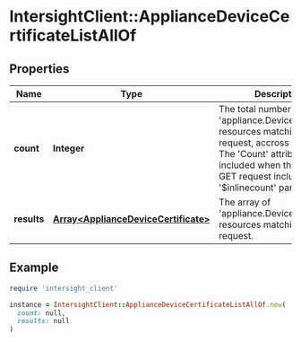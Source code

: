 # IntersightClient::ApplianceDeviceCertificateListAllOf

## Properties

| Name | Type | Description | Notes |
| ---- | ---- | ----------- | ----- |
| **count** | **Integer** | The total number of &#39;appliance.DeviceCertificate&#39; resources matching the request, accross all pages. The &#39;Count&#39; attribute is included when the HTTP GET request includes the &#39;$inlinecount&#39; parameter. | [optional] |
| **results** | [**Array&lt;ApplianceDeviceCertificate&gt;**](ApplianceDeviceCertificate.md) | The array of &#39;appliance.DeviceCertificate&#39; resources matching the request. | [optional] |

## Example

```ruby
require 'intersight_client'

instance = IntersightClient::ApplianceDeviceCertificateListAllOf.new(
  count: null,
  results: null
)
```

